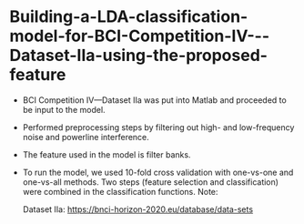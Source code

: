 # Building-a-LDA-classification-model-for-BCI-Competition-IV---Dataset-IIa-using-the-proposed-feature
- BCI Competition IV—Dataset IIa was put into Matlab and proceeded to be input to the model.
- Performed preprocessing steps by filtering out high- and low-frequency noise and powerline interference.
- The feature used in the model is filter banks.
- To run the model, we used 10-fold cross validation with one-vs-one and one-vs-all methods. Two steps (feature selection and classification) were combined in the classification functions.
Note: 
  
  Dataset IIa: https://bnci-horizon-2020.eu/database/data-sets
